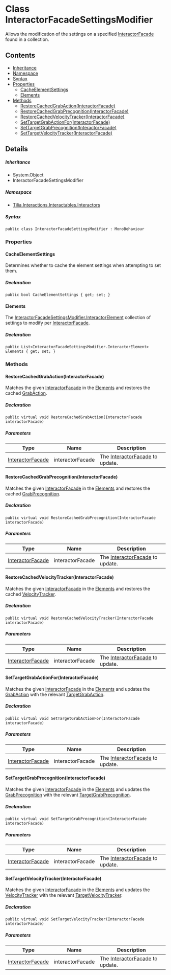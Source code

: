 # Class InteractorFacadeSettingsModifier

Allows the modification of the settings on a specified [InteractorFacade] found in a collection.

## Contents

* [Inheritance]
* [Namespace]
* [Syntax]
* [Properties]
  * [CacheElementSettings]
  * [Elements]
* [Methods]
  * [RestoreCachedGrabAction(InteractorFacade)]
  * [RestoreCachedGrabPrecognition(InteractorFacade)]
  * [RestoreCachedVelocityTracker(InteractorFacade)]
  * [SetTargetGrabActionFor(InteractorFacade)]
  * [SetTargetGrabPrecognition(InteractorFacade)]
  * [SetTargetVelocityTracker(InteractorFacade)]

## Details

##### Inheritance

* System.Object
* InteractorFacadeSettingsModifier

##### Namespace

* [Tilia.Interactions.Interactables.Interactors]

##### Syntax

```
public class InteractorFacadeSettingsModifier : MonoBehaviour
```

### Properties

#### CacheElementSettings

Determines whether to cache the element settings when attempting to set them.

##### Declaration

```
public bool CacheElementSettings { get; set; }
```

#### Elements

The [InteractorFacadeSettingsModifier.InteractorElement] collection of settings to modify per [InteractorFacade].

##### Declaration

```
public List<InteractorFacadeSettingsModifier.InteractorElement> Elements { get; set; }
```

### Methods

#### RestoreCachedGrabAction(InteractorFacade)

Matches the given [InteractorFacade] in the [Elements] and restores the cached [GrabAction].

##### Declaration

```
public virtual void RestoreCachedGrabAction(InteractorFacade interactorFacade)
```

##### Parameters

| Type | Name | Description |
| --- | --- | --- |
| [InteractorFacade] | interactorFacade | The [InteractorFacade] to update. |

#### RestoreCachedGrabPrecognition(InteractorFacade)

Matches the given [InteractorFacade] in the [Elements] and restores the cached [GrabPrecognition].

##### Declaration

```
public virtual void RestoreCachedGrabPrecognition(InteractorFacade interactorFacade)
```

##### Parameters

| Type | Name | Description |
| --- | --- | --- |
| [InteractorFacade] | interactorFacade | The [InteractorFacade] to update. |

#### RestoreCachedVelocityTracker(InteractorFacade)

Matches the given [InteractorFacade] in the [Elements] and restores the cached [VelocityTracker].

##### Declaration

```
public virtual void RestoreCachedVelocityTracker(InteractorFacade interactorFacade)
```

##### Parameters

| Type | Name | Description |
| --- | --- | --- |
| [InteractorFacade] | interactorFacade | The [InteractorFacade] to update. |

#### SetTargetGrabActionFor(InteractorFacade)

Matches the given [InteractorFacade] in the [Elements] and updates the [GrabAction] with the relevant [TargetGrabAction].

##### Declaration

```
public virtual void SetTargetGrabActionFor(InteractorFacade interactorFacade)
```

##### Parameters

| Type | Name | Description |
| --- | --- | --- |
| [InteractorFacade] | interactorFacade | The [InteractorFacade] to update. |

#### SetTargetGrabPrecognition(InteractorFacade)

Matches the given [InteractorFacade] in the [Elements] and updates the [GrabPrecognition] with the relevant [TargetGrabPrecognition].

##### Declaration

```
public virtual void SetTargetGrabPrecognition(InteractorFacade interactorFacade)
```

##### Parameters

| Type | Name | Description |
| --- | --- | --- |
| [InteractorFacade] | interactorFacade | The [InteractorFacade] to update. |

#### SetTargetVelocityTracker(InteractorFacade)

Matches the given [InteractorFacade] in the [Elements] and updates the [VelocityTracker] with the relevant [TargetVelocityTracker].

##### Declaration

```
public virtual void SetTargetVelocityTracker(InteractorFacade interactorFacade)
```

##### Parameters

| Type | Name | Description |
| --- | --- | --- |
| [InteractorFacade] | interactorFacade | The [InteractorFacade] to update. |

[Tilia.Interactions.Interactables.Interactors]: README.md
[InteractorFacadeSettingsModifier.InteractorElement]: InteractorFacadeSettingsModifier.InteractorElement.md
[Elements]: InteractorFacadeSettingsModifier.md#Elements
[GrabAction]: InteractorFacade.md#Tilia_Interactions_Interactables_Interactors_InteractorFacade_GrabAction
[Elements]: InteractorFacadeSettingsModifier.md#Elements
[GrabPrecognition]: InteractorFacade.md#Tilia_Interactions_Interactables_Interactors_InteractorFacade_GrabPrecognition
[Elements]: InteractorFacadeSettingsModifier.md#Elements
[VelocityTracker]: InteractorFacade.md#Tilia_Interactions_Interactables_Interactors_InteractorFacade_VelocityTracker
[Elements]: InteractorFacadeSettingsModifier.md#Elements
[GrabAction]: InteractorFacade.md#Tilia_Interactions_Interactables_Interactors_InteractorFacade_GrabAction
[TargetGrabAction]: InteractorFacadeSettingsModifier.InteractorElement.md#InteractorElement_TargetGrabAction
[Elements]: InteractorFacadeSettingsModifier.md#Elements
[GrabPrecognition]: InteractorFacade.md#Tilia_Interactions_Interactables_Interactors_InteractorFacade_GrabPrecognition
[TargetGrabPrecognition]: InteractorFacadeSettingsModifier.InteractorElement.md#InteractorElement_TargetGrabPrecognition
[Elements]: InteractorFacadeSettingsModifier.md#Elements
[VelocityTracker]: InteractorFacade.md#Tilia_Interactions_Interactables_Interactors_InteractorFacade_VelocityTracker
[TargetVelocityTracker]: InteractorFacadeSettingsModifier.InteractorElement.md#InteractorElement_TargetVelocityTracker
[InteractorFacade]: InteractorFacade.md
[Inheritance]: #Inheritance
[Namespace]: #Namespace
[Syntax]: #Syntax
[Properties]: #Properties
[CacheElementSettings]: #CacheElementSettings
[Elements]: #Elements
[Methods]: #Methods
[RestoreCachedGrabAction(InteractorFacade)]: #RestoreCachedGrabActionInteractorFacade
[RestoreCachedGrabPrecognition(InteractorFacade)]: #RestoreCachedGrabPrecognitionInteractorFacade
[RestoreCachedVelocityTracker(InteractorFacade)]: #RestoreCachedVelocityTrackerInteractorFacade
[SetTargetGrabActionFor(InteractorFacade)]: #SetTargetGrabActionForInteractorFacade
[SetTargetGrabPrecognition(InteractorFacade)]: #SetTargetGrabPrecognitionInteractorFacade
[SetTargetVelocityTracker(InteractorFacade)]: #SetTargetVelocityTrackerInteractorFacade
